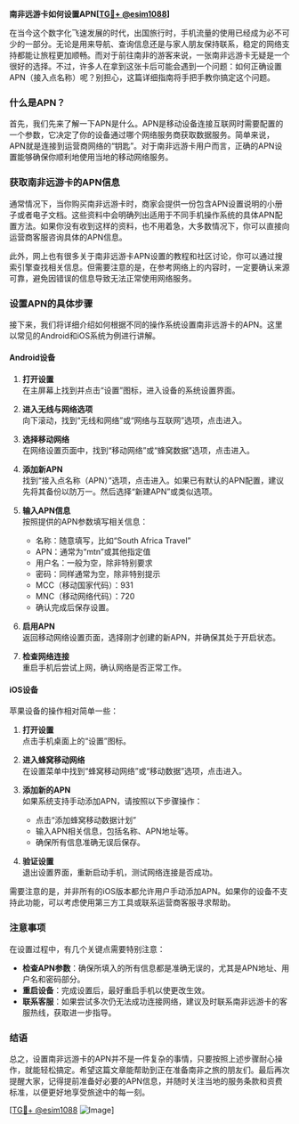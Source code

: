 **南非远游卡如何设置APN[[TG💪+ @esim1088](https://t.me/s/esim1088)]**

在当今这个数字化飞速发展的时代，出国旅行时，手机流量的使用已经成为必不可少的一部分。无论是用来导航、查询信息还是与家人朋友保持联系，稳定的网络支持都能让旅程更加顺畅。而对于前往南非的游客来说，一张南非远游卡无疑是一个很好的选择。不过，许多人在拿到这张卡后可能会遇到一个问题：如何正确设置APN（接入点名称）呢？别担心，这篇详细指南将手把手教你搞定这个问题。

### 什么是APN？

首先，我们先来了解一下APN是什么。APN是移动设备连接互联网时需要配置的一个参数，它决定了你的设备通过哪个网络服务商获取数据服务。简单来说，APN就是连接到运营商网络的“钥匙”。对于南非远游卡用户而言，正确的APN设置能够确保你顺利地使用当地的移动网络服务。

### 获取南非远游卡的APN信息

通常情况下，当你购买南非远游卡时，商家会提供一份包含APN设置说明的小册子或者电子文档。这些资料中会明确列出适用于不同手机操作系统的具体APN配置方法。如果你没有收到这样的资料，也不用着急，大多数情况下，你可以直接向运营商客服咨询具体的APN信息。

此外，网上也有很多关于南非远游卡APN设置的教程和社区讨论，你可以通过搜索引擎查找相关信息。但需要注意的是，在参考网络上的内容时，一定要确认来源可靠，避免因错误的信息导致无法正常使用网络服务。

### 设置APN的具体步骤

接下来，我们将详细介绍如何根据不同的操作系统设置南非远游卡的APN。这里以常见的Android和iOS系统为例进行讲解。

#### Android设备

1. **打开设置**  
   在主屏幕上找到并点击“设置”图标，进入设备的系统设置界面。

2. **进入无线与网络选项**  
   向下滚动，找到“无线和网络”或“网络与互联网”选项，点击进入。

3. **选择移动网络**  
   在网络设置页面中，找到“移动网络”或“蜂窝数据”选项，点击进入。

4. **添加新APN**  
   找到“接入点名称（APN）”选项，点击进入。如果已有默认的APN配置，建议先将其备份以防万一。然后选择“新建APN”或类似选项。

5. **输入APN信息**  
   按照提供的APN参数填写相关信息：
   - 名称：随意填写，比如“South Africa Travel”
   - APN：通常为“mtn”或其他指定值
   - 用户名：一般为空，除非特别要求
   - 密码：同样通常为空，除非特别提示
   - MCC（移动国家代码）：931
   - MNC（移动网络代码）：720
   - 确认完成后保存设置。

6. **启用APN**  
   返回移动网络设置页面，选择刚才创建的新APN，并确保其处于开启状态。

7. **检查网络连接**  
   重启手机后尝试上网，确认网络是否正常工作。

#### iOS设备

苹果设备的操作相对简单一些：

1. **打开设置**  
   点击手机桌面上的“设置”图标。

2. **进入蜂窝移动网络**  
   在设置菜单中找到“蜂窝移动网络”或“移动数据”选项，点击进入。

3. **添加新的APN**  
   如果系统支持手动添加APN，请按照以下步骤操作：
   - 点击“添加蜂窝移动数据计划”
   - 输入APN相关信息，包括名称、APN地址等。
   - 确保所有信息准确无误后保存。

4. **验证设置**  
   退出设置界面，重新启动手机，测试网络连接是否成功。

需要注意的是，并非所有的iOS版本都允许用户手动添加APN。如果你的设备不支持此功能，可以考虑使用第三方工具或联系运营商客服寻求帮助。

### 注意事项

在设置过程中，有几个关键点需要特别注意：

- **检查APN参数**：确保所填入的所有信息都是准确无误的，尤其是APN地址、用户名和密码部分。
- **重启设备**：完成设置后，最好重启手机以使更改生效。
- **联系客服**：如果尝试多次仍无法成功连接网络，建议及时联系南非远游卡的客服热线，获取进一步指导。

### 结语

总之，设置南非远游卡的APN并不是一件复杂的事情，只要按照上述步骤耐心操作，就能轻松搞定。希望这篇文章能帮助到正在准备南非之旅的朋友们。最后再次提醒大家，记得提前准备好必要的APN信息，并随时关注当地的服务条款和资费标准，以便更好地享受旅途中的每一刻。

[[TG💪+ @esim1088](https://t.me/s/esim1088) ![Image](https://i.postimg.cc/4NQfJmqS/Snipaste-2025-05-13-00-14-12.png)]